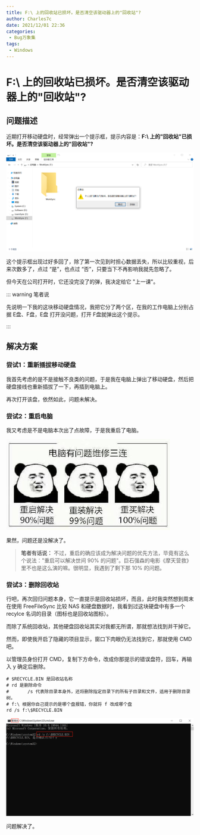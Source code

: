 ```yaml
---
title: F:\ 上的回收站已损坏。是否清空该驱动器上的"回收站"?
author: Charles7c
date: 2021/12/01 22:36
categories:
 - Bug万象集
tags:
 - Windows
---
```


# F:\ 上的回收站已损坏。是否清空该驱动器上的"回收站"?

## 问题描述

近期打开移动硬盘时，经常弹出一个提示框，提示内容是：**F:\ 上的"回收站"已损坏。是否清空该驱动器上的"回收站"?** 

![202112012236800](../../../public/img/2021/12/202112012236800.png)

这个提示框出现过好多回了，除了第一次见到时担心数据丢失，所以比较重视，后来次数多了，点过 “是”，也点过 “否”，只要当下不再影响我就先忽略了。

但今天在公司打开时，它还没完没了的弹，我决定给它 "上一课"。

::: warning 笔者说

先说明一下我的这块移动硬盘情况，我把它分了两个区，在我的工作电脑上分别占据 E盘、F盘，E盘 打开没问题，打开 F盘就弹出这个提示。

:::

## 解决方案

### 尝试1：重新插拔移动硬盘

我首先考虑的是不是接触不良类的问题，于是我在电脑上弹出了移动硬盘，然后把硬盘接线也重新插拔了一下，再插到电脑上。

再次打开该盘，依然如此，问题未解决。

### 尝试2：重启电脑

我又考虑是不是电脑本次出了点故障，于是我重启了电脑。

![202112012236805](../../../public/img/2021/12/202112012236805.jpeg)

果然，问题还是没解决了。

> **笔者有话说：** 不过，重启的确应该成为解决问题的优先方法，毕竟有这么个说法："重启可以解决世间 90% 的问题"。巨石强森的电影《摩天营救》里不也是这么演的嘛。很明显，我遇到了剩下那 10% 的问题。

### 尝试3：删除回收站

行吧，再次回归问题本身，它一直提示是回收站损坏，而且，此时我突然想到周末在使用 FreeFileSync 比较 NAS 和硬盘数据时，我看到过这块硬盘中有多一个 recylce 名词的目录（图标也是回收站图标）。

而除了系统回收站，其他硬盘回收站其实对我都无所谓，那就想法找到并干掉它。

然而，即使我开启了隐藏的项目显示，窗口下肉眼仍无法找到它，那就使用 CMD 吧。

以管理员身份打开 CMD，复制下方命令，改成你那提示的错误盘符，回车，再输入 y 确定后删除。

```shell
# $RECYCLE.BIN 是回收站名称
# rd 是删除命令
# 		/s 代表除目录本身外，还将删除指定目录下的所有子目录和文件，适用于删除目录树。
# f:\ 根据你自己提示的是哪个盘报错，你就将 f 改成哪个盘
rd /s f:\$RECYCLE.BIN
```

![202112012236810](../../../public/img/2021/12/202112012236810.png)

问题解决了。
